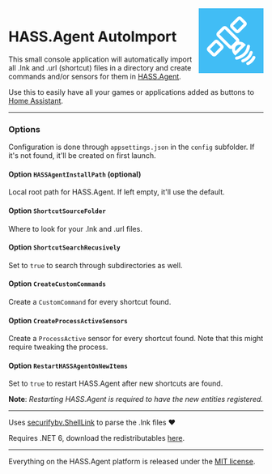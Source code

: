 <a href="https://github.com/LAB02-Research/HASS.Agent/">
    <img src="https://raw.githubusercontent.com/LAB02-Research/HASS.Agent/main/images/logo_128.png" alt="HASS.Agent logo" title="HASS.Agent" align="right" height="128" /></a>

# HASS.Agent AutoImport

This small console application will automatically import all .lnk and .url (shortcut) files in a directory and create commands and/or sensors for them in [HASS.Agent](https://github.com/LAB02-Research/HASS.Agent).

Use this to easily have all your games or applications added as buttons to [Home Assistant](https://www.home-assistant.io).

----

### Options

Configuration is done through `appsettings.json` in the `config` subfolder. If it's not found, it'll be created on first launch.

#### Option `HASSAgentInstallPath` (optional)

Local root path for HASS.Agent. If left empty, it'll use the default.

#### Option `ShortcutSourceFolder`

Where to look for your .lnk and .url files.

#### Option `ShortcutSearchRecusively`

Set to `true` to search through subdirectories as well.

#### Option `CreateCustomCommands`

Create a `CustomCommand` for every shortcut found.

#### Option `CreateProcessActiveSensors`

Create a `ProcessActive` sensor for every shortcut found. Note that this might require tweaking the process.

#### Option `RestartHASSAgentOnNewItems`

Set to `true` to restart HASS.Agent after new shortcuts are found. 

**Note**: _Restarting HASS.Agent is required to have the new entities registered._

----

Uses [securifybv.ShellLink](https://github.com/securifybv/ShellLink) to parse the .lnk files ❤️

Requires .NET 6, download the redistributables [here](https://dotnet.microsoft.com/en-us/download/dotnet/thank-you/runtime-6.0.12-windows-x64-installer).

----

Everything on the HASS.Agent platform is released under the [MIT license](https://opensource.org/licenses/MIT).
